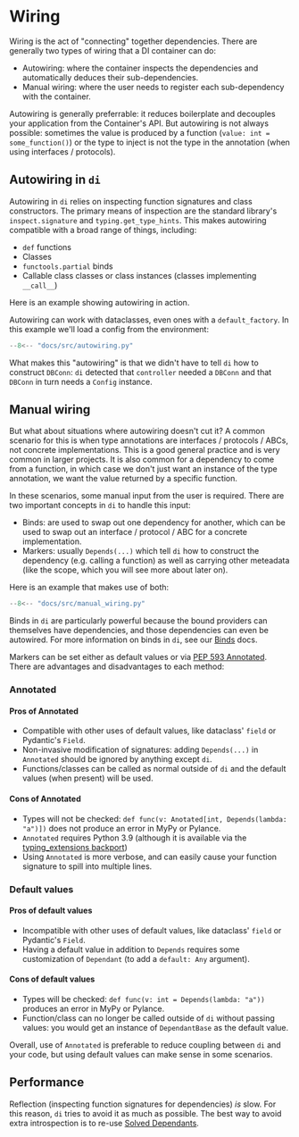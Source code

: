 # Wiring

Wiring is the act of "connecting" together dependencies.
There are generally two types of wiring that a DI container can do:

- Autowiring: where the container inspects the dependencies and automatically deduces their sub-dependencies.
- Manual wiring: where the user needs to register each sub-dependency with the container.

Autowiring is generally preferrable: it reduces boilerplate and decouples your application from the Container's API.
But autowiring is not always possible: sometimes the value is produced by a function (`value: int = some_function()`) or the type to inject is not the type in the annotation (when using interfaces / protocols).

## Autowiring in `di`

Autowiring in `di` relies on inspecting function signatures and class constructors.
The primary means of inspection are the standard library's `inspect.signature` and `typing.get_type_hints`.
This makes autowiring compatible with a broad range of things, including:

- `def` functions
- Classes
- `functools.partial` binds
- Callable class classes or class instances (classes implementing `__call__`)

Here is an example showing autowiring in action.

Autowiring can work with dataclasses, even ones with a `default_factory`.
In this example we'll load a config from the environment:

```Python
--8<-- "docs/src/autowiring.py"
```

What makes this "autowiring" is that we didn't have to tell `di` how to construct `DBConn`: `di` detected that `controller` needed a `DBConn` and that `DBConn` in turn needs a `Config` instance.

## Manual wiring

But what about situations where autowiring doesn't cut it?
A common scenario for this is when type annotations are interfaces / protocols / ABCs, not concrete implementations. This is a good general practice and is very common in larger projects.
It is also common for a dependency to come from a function, in which case we don't just want an instance of the type annotation, we want the value returned by a specific function.

In these scenarios, some manual input from the user is required.
There are two important concepts in `di` to handle this input:

- Binds: are used to swap out one dependency for another, which can be used to swap out an interface / protocol / ABC for a concrete implementation.
- Markers: usually `Depends(...)` which tell `di` how to construct the dependency (e.g. calling a function) as well as carrying other meteadata (like the scope, which you will see more about later on).

Here is an example that makes use of both:

```Python
--8<-- "docs/src/manual_wiring.py"
```

Binds in `di` are particularly powerful because the bound providers can themselves have dependencies, and those dependencies can even be autowired.
For more information on binds in `di`, see our [Binds] docs.

Markers can be set either as default values or via [PEP 593 Annotated].
There are advantages and disadvantages to each method:

### Annotated

#### Pros of Annotated

- Compatible with other uses of default values, like dataclass' `field` or Pydantic's `Field`.
- Non-invasive modification of signatures: adding `Depends(...)` in `Annotated` should be ignored by anything except `di`.
- Functions/classes can be called as normal outside of `di` and the default values (when present) will be used.

#### Cons of Annotated

- Types will not be checked: `def func(v: Anotated[int, Depends(lambda: "a")])` does not produce an error in MyPy or Pylance.
- `Annotated` requires Python 3.9 (although it is available via the [typing_extensions backport])
- Using `Annotated` is more verbose, and can easily cause your function signature to spill into multiple lines.

### Default values

#### Pros of default values

- Incompatible with other uses of default values, like dataclass' `field` or Pydantic's `Field`.
- Having a default value in addition to `Depends` requires some customization of `Dependant` (to add a `default: Any` argument).

#### Cons of default values

- Types will be checked: `def func(v: int = Depends(lambda: "a"))` produces an error in MyPy or Pylance.
- Function/class can no longer be called outside of `di` without passing values: you would get an instance of `DependantBase` as the default value.

Overall, use of `Annotated` is preferable to reduce coupling between `di` and your code, but using default values can make sense in some scenarios.

## Performance

Reflection (inspecting function signatures for dependencies) *is* slow.
For this reason, `di` tries to avoid it as much as possible.
The best way to avoid extra introspection is to re-use [Solved Dependants].

[Solved Dependants]: solving.md#SolvedDependant
[binds]: binds.md
[PEP 593 Annotated]: https://www.python.org/dev/peps/pep-0593/
[typing_extensions backport]: https://pypi.org/project/typing-extensions/
